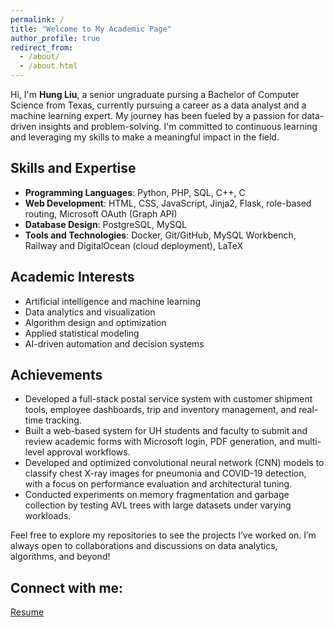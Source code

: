 ```yaml
---
permalink: /
title: "Welcome to My Academic Page"
author_profile: true
redirect_from: 
  - /about/
  - /about.html
---
```


Hi, I'm **Hung Liu**, a senior ungraduate pursing a Bachelor of Computer Science from Texas, currently pursuing a career as a data analyst and a machine learning expert. My journey has been fueled by a passion for data-driven insights and problem-solving. I'm committed to continuous learning and leveraging my skills to make a meaningful impact in the field.

## Skills and Expertise
- **Programming Languages**: Python, PHP, SQL, C++, C  
- **Web Development**: HTML, CSS, JavaScript, Jinja2, Flask, role-based routing, Microsoft OAuth (Graph API)  
- **Database Design**: PostgreSQL, MySQL
- **Tools and Technologies**: Docker, Git/GitHub, MySQL Workbench, Railway and DigitalOcean (cloud deployment), LaTeX  


## Academic Interests
- Artificial intelligence and machine learning
- Data analytics and visualization
- Algorithm design and optimization
- Applied statistical modeling
- AI-driven automation and decision systems


## Achievements
- Developed a full-stack postal service system with customer shipment tools, employee dashboards, trip and inventory management, and real-time tracking.
- Built a web-based system for UH students and faculty to submit and review academic forms with Microsoft login, PDF generation, and multi-level approval workflows.
- Developed and optimized convolutional neural network (CNN) models to classify chest X-ray images for pneumonia and COVID-19 detection, with a focus on performance evaluation and architectural tuning.
- Conducted experiments on memory fragmentation and garbage collection by testing AVL trees with large datasets under varying workloads.


Feel free to explore my repositories to see the projects I’ve worked on. I’m always open to collaborations and discussions on data analytics, algorithms, and beyond!

## Connect with me: 
[Resume](files/Resume.pdf)


